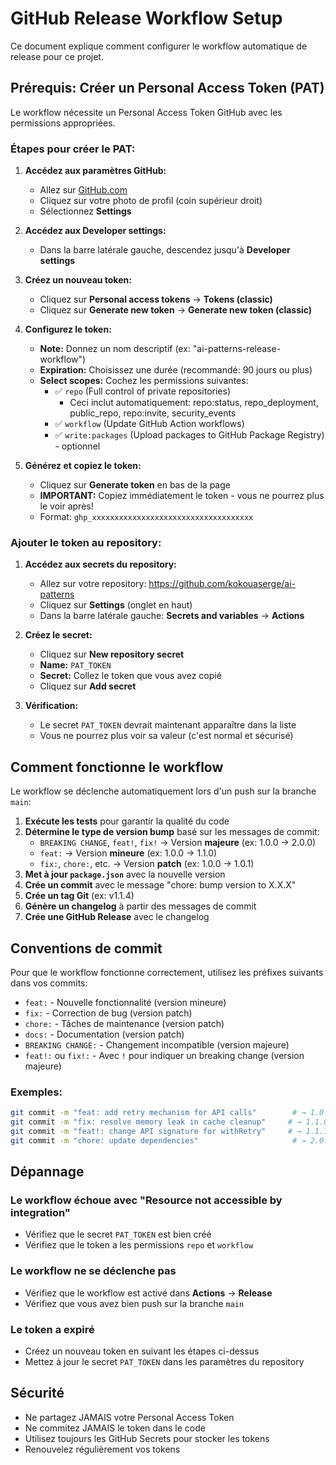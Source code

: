 # GitHub Release Workflow Setup

Ce document explique comment configurer le workflow automatique de release pour ce projet.

## Prérequis: Créer un Personal Access Token (PAT)

Le workflow nécessite un Personal Access Token GitHub avec les permissions appropriées.

### Étapes pour créer le PAT:

1. **Accédez aux paramètres GitHub:**
   - Allez sur [GitHub.com](https://github.com)
   - Cliquez sur votre photo de profil (coin supérieur droit)
   - Sélectionnez **Settings**

2. **Accédez aux Developer settings:**
   - Dans la barre latérale gauche, descendez jusqu'à **Developer settings**

3. **Créez un nouveau token:**
   - Cliquez sur **Personal access tokens** → **Tokens (classic)**
   - Cliquez sur **Generate new token** → **Generate new token (classic)**

4. **Configurez le token:**
   - **Note:** Donnez un nom descriptif (ex: "ai-patterns-release-workflow")
   - **Expiration:** Choisissez une durée (recommandé: 90 jours ou plus)
   - **Select scopes:** Cochez les permissions suivantes:
     - ✅ `repo` (Full control of private repositories)
       - Ceci inclut automatiquement: repo:status, repo_deployment, public_repo, repo:invite, security_events
     - ✅ `workflow` (Update GitHub Action workflows)
     - ✅ `write:packages` (Upload packages to GitHub Package Registry) - optionnel

5. **Générez et copiez le token:**
   - Cliquez sur **Generate token** en bas de la page
   - **IMPORTANT:** Copiez immédiatement le token - vous ne pourrez plus le voir après!
   - Format: `ghp_xxxxxxxxxxxxxxxxxxxxxxxxxxxxxxxxxxxx`

### Ajouter le token au repository:

1. **Accédez aux secrets du repository:**
   - Allez sur votre repository: https://github.com/kokouaserge/ai-patterns
   - Cliquez sur **Settings** (onglet en haut)
   - Dans la barre latérale gauche: **Secrets and variables** → **Actions**

2. **Créez le secret:**
   - Cliquez sur **New repository secret**
   - **Name:** `PAT_TOKEN`
   - **Secret:** Collez le token que vous avez copié
   - Cliquez sur **Add secret**

3. **Vérification:**
   - Le secret `PAT_TOKEN` devrait maintenant apparaître dans la liste
   - Vous ne pourrez plus voir sa valeur (c'est normal et sécurisé)

## Comment fonctionne le workflow

Le workflow se déclenche automatiquement lors d'un push sur la branche `main`:

1. **Exécute les tests** pour garantir la qualité du code
2. **Détermine le type de version bump** basé sur les messages de commit:
   - `BREAKING CHANGE`, `feat!`, `fix!` → Version **majeure** (ex: 1.0.0 → 2.0.0)
   - `feat:` → Version **mineure** (ex: 1.0.0 → 1.1.0)
   - `fix:`, `chore:`, etc. → Version **patch** (ex: 1.0.0 → 1.0.1)
3. **Met à jour `package.json`** avec la nouvelle version
4. **Crée un commit** avec le message "chore: bump version to X.X.X"
5. **Crée un tag Git** (ex: v1.1.4)
6. **Génère un changelog** à partir des messages de commit
7. **Crée une GitHub Release** avec le changelog

## Conventions de commit

Pour que le workflow fonctionne correctement, utilisez les préfixes suivants dans vos commits:

- `feat:` - Nouvelle fonctionnalité (version mineure)
- `fix:` - Correction de bug (version patch)
- `chore:` - Tâches de maintenance (version patch)
- `docs:` - Documentation (version patch)
- `BREAKING CHANGE:` - Changement incompatible (version majeure)
- `feat!:` ou `fix!:` - Avec `!` pour indiquer un breaking change (version majeure)

### Exemples:

```bash
git commit -m "feat: add retry mechanism for API calls"        # → 1.0.0 → 1.1.0
git commit -m "fix: resolve memory leak in cache cleanup"     # → 1.1.0 → 1.1.1
git commit -m "feat!: change API signature for withRetry"     # → 1.1.1 → 2.0.0
git commit -m "chore: update dependencies"                     # → 2.0.0 → 2.0.1
```

## Dépannage

### Le workflow échoue avec "Resource not accessible by integration"
- Vérifiez que le secret `PAT_TOKEN` est bien créé
- Vérifiez que le token a les permissions `repo` et `workflow`

### Le workflow ne se déclenche pas
- Vérifiez que le workflow est activé dans **Actions** → **Release**
- Vérifiez que vous avez bien push sur la branche `main`

### Le token a expiré
- Créez un nouveau token en suivant les étapes ci-dessus
- Mettez à jour le secret `PAT_TOKEN` dans les paramètres du repository

## Sécurité

- Ne partagez JAMAIS votre Personal Access Token
- Ne commitez JAMAIS le token dans le code
- Utilisez toujours les GitHub Secrets pour stocker les tokens
- Renouvelez régulièrement vos tokens
